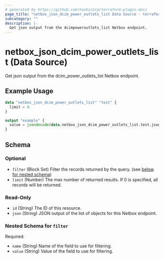 ```yaml
---
# generated by https://github.com/hashicorp/terraform-plugin-docs
page_title: "netbox_json_dcim_power_outlets_list Data Source - terraform-provider-netbox"
subcategory: ""
description: |-
  Get json output from the dcimpoweroutlets_list Netbox endpoint.
---
```


# netbox_json_dcim_power_outlets_list (Data Source)

Get json output from the dcim_power_outlets_list Netbox endpoint.

## Example Usage

```terraform
data "netbox_json_dcim_power_outlets_list" "test" {
  limit = 0
}

output "example" {
  value = jsondecode(data.netbox_json_dcim_power_outlets_list.test.json)
}
```

<!-- schema generated by tfplugindocs -->
## Schema

### Optional

- `filter` (Block Set) Filter the records returned by the query. (see [below for nested schema](#nestedblock--filter))
- `limit` (Number) The max number of returned results. If 0 is specified, all records will be returned.

### Read-Only

- `id` (String) The ID of this resource.
- `json` (String) JSON output of the list of objects for this Netbox endpoint.

<a id="nestedblock--filter"></a>
### Nested Schema for `filter`

Required:

- `name` (String) Name of the field to use for filtering.
- `value` (String) Value of the field to use for filtering.


